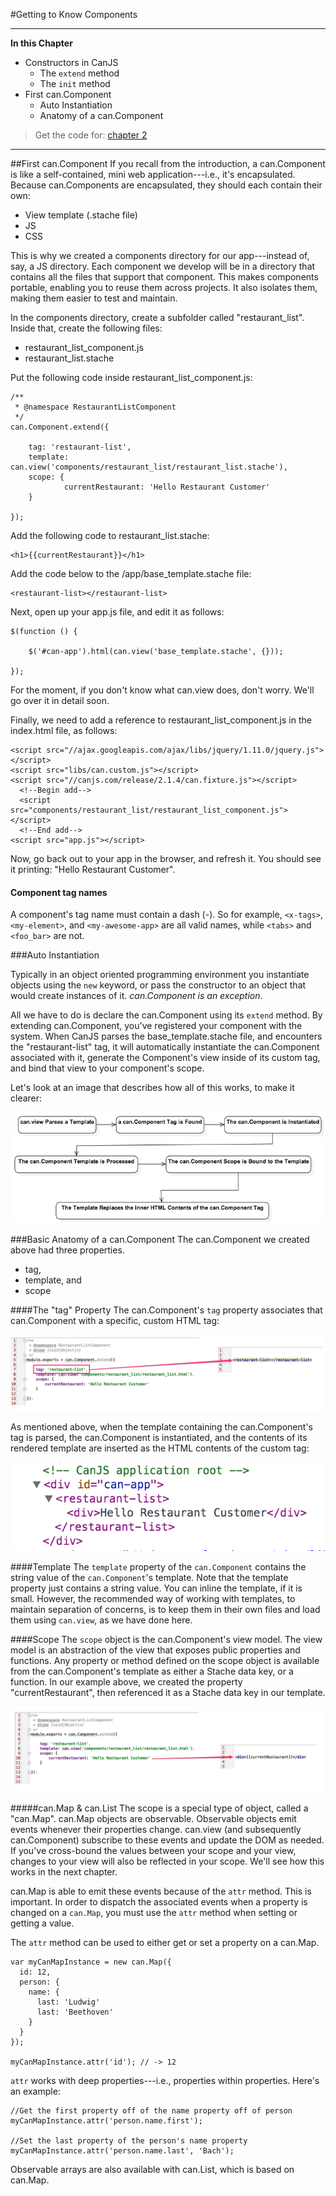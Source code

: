 #Getting to Know Components

- - - -
**In this Chapter**
 - Constructors in CanJS
 	- The `extend` method
 	- The `init` method
 - First can.Component
 	- Auto Instantiation
 	- Anatomy of a can.Component

> Get the code for: [chapter 2](https://github.com/joe-crick/UpAndRunningWithCanJS/tree/master/PlaceMyOrder/chapter_2)


- - -

##First can.Component <a name="first-component"></a>
If you recall from the introduction, a can.Component is like a self-contained, mini web application---i.e., it's encapsulated. Because can.Components are encapsulated, they should each contain their own:

- View template (.stache file)
- JS
- CSS

This is why we created a components directory for our app---instead of, say, a JS directory. Each component we develop will be in a directory that contains all the files that support that component. This makes components portable, enabling you to reuse them across projects. It also isolates them, making them easier to test and maintain.

In the components directory, create a subfolder called "restaurant_list". Inside that, create the following files:

- restaurant_list_component.js
- restaurant_list.stache

Put the following code inside restaurant_list_component.js:

	/**
     * @namespace RestaurantListComponent
     */
    can.Component.extend({

        tag: 'restaurant-list',
        template: can.view('components/restaurant_list/restaurant_list.stache'),
        scope: {
                currentRestaurant: 'Hello Restaurant Customer'
        }

    });

Add the following code to restaurant_list.stache:

	<h1>{{currentRestaurant}}</h1>

Add the code below to the /app/base_template.stache file:

	<restaurant-list></restaurant-list>

Next, open up your app.js file, and edit it as follows:

	$(function () {

        $('#can-app').html(can.view('base_template.stache', {}));

    });

For the moment, if you don't know what can.view does, don't worry. We'll go over it in detail soon.

Finally, we need to add a reference to restaurant_list_component.js in the index.html file, as follows:

	<script src="//ajax.googleapis.com/ajax/libs/jquery/1.11.0/jquery.js"></script>
	<script src="libs/can.custom.js"></script>
    <script src="//canjs.com/release/2.1.4/can.fixture.js"></script>
      <!--Begin add-->
      <script src="components/restaurant_list/restaurant_list_component.js"></script>
      <!--End add-->
    <script src="app.js"></script>

Now, go back out to your app in the browser, and refresh it. You should see it printing: "Hello Restaurant Customer".

#### Component tag names

A component's tag name must contain a dash (-). So for example, `<x-tags>`, `<my-element>`, and `<my-awesome-app>` are all valid names, while `<tabs>` and `<foo_bar>` are not.

###Auto Instantiation

Typically in an object oriented programming environment you instantiate objects using the `new` keyword, or pass the constructor to an object that would create instances of it. *can.Component is an exception*.

All we have to do is declare the can.Component using its `extend` method.  By extending can.Component, you've registered your component with the system. When CanJS parses the base_template.stache file, and encounters the "restaurant-list" tag, it will automatically instantiate the can.Component associated with it, generate the Component's view inside of its custom tag, and bind that view to your component's scope.

Let's look at an image that describes how all of this works, to make it clearer:

![](images/2_first_component/ComponentLoadCycle.png)

###Basic Anatomy of a can.Component
The can.Component we created above had three properties.

- tag,
- template, and
- scope

####The "tag" Property
The can.Component's `tag` property associates that can.Component with a specific, custom HTML tag:

![](images/2_first_component/ComponentTagLinkDiagram.png)

As mentioned above, when the template containing the can.Component's tag is parsed, the can.Component is instantiated, and the contents of its rendered template are inserted as the HTML contents of the custom tag:

![](images/2_first_component/ComponentTagRenderedHTML.png)

####Template
The `template` property of the `can.Component` contains the string value of the `can.Component`'s template. Note that the template property just contains a string value. You can inline the template, if it is small. However, the recommended way of working with templates, to maintain separation of concerns, is to keep them in their own files and load them using `can.view`, as we have done here.

####Scope
The `scope` object is the can.Component's view model. The view model is an abstraction of the view that exposes public properties and functions. Any property or method defined on the scope object is available from the can.Component's template as either a Stache data key, or a function. In our example above, we created the property "currentRestaurant", then referenced it as a Stache data key in our template.

![](images/2_first_component/ComponentScopeTemplateLink.png)

#####can.Map &amp; can.List
The scope is a special type of object, called a "can.Map". can.Map objects are observable. Observable objects emit events whenever their properties change. can.view (and subsequently can.Component) subscribe to these events and update the DOM as needed. If you've cross-bound the values between your scope and your view, changes to your view will also be reflected in your scope. We'll see how this works in the next chapter.

can.Map is able to emit these events because of the `attr` method. This is important. In order to dispatch the associated events when a property is changed on a `can.Map`, you must use the `attr` method when setting or getting a value.

The `attr` method can be used to either get or set a property on a can.Map.

    var myCanMapInstance = new can.Map({
      id: 12,
      person: {
        name: {
          last: 'Ludwig'
          last: 'Beethoven'
        }
      }
    });

    myCanMapInstance.attr('id'); // -> 12

`attr` works with deep properties---i.e., properties within properties. Here's an example:

    //Get the first property off of the name property off of person
    myCanMapInstance.attr('person.name.first');

    //Set the last property of the person's name property
    myCanMapInstance.attr('person.name.last', 'Bach');

Observable arrays are also available with can.List, which is based on can.Map.